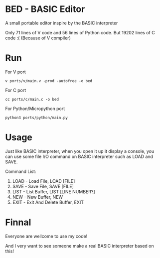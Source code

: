 # BED - BASIC Editor
A small portable editor inspire by the BASIC interpreter

Only 71 lines of V code and 56 lines of Python code.
But 19202 lines of C code :( (Because of V compiler)

# Run
For V port

`v ports/v/main.v -prod -autofree -o bed`

For C port

`cc ports/c/main.c -o bed`

For Python/Micropython port

`python3 ports/python/main.py`

# Usage
Just like BASIC interpreter, when you open it up it display a console, you can use some file I/O command on BASIC interpreter such as LOAD and SAVE.

Command List:
  1. LOAD - Load File, LOAD [FILE]
  2. SAVE - Save File, SAVE [FILE]
  3. LIST - List Buffer, LIST [LINE NUMBER?]
  4. NEW - New Buffer, NEW
  5. EXIT - Exit And Delete Buffer, EXIT

# Finnal
Everyone are wellcome to use my code!

And I very want to see someone make a real BASIC interpreter based on this!
